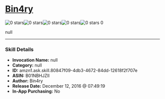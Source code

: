 # [Bin4ry](http://alexa.amazon.com/#skills/amzn1.ask.skill.80847f09-4db3-4672-84dd-12618f2f707e)
![0 stars](../../images/ic_star_border_black_18dp_1x.png)![0 stars](../../images/ic_star_border_black_18dp_1x.png)![0 stars](../../images/ic_star_border_black_18dp_1x.png)![0 stars](../../images/ic_star_border_black_18dp_1x.png)![0 stars](../../images/ic_star_border_black_18dp_1x.png) 0

null

***

### Skill Details

* **Invocation Name:** null
* **Category:** null
* **ID:** amzn1.ask.skill.80847f09-4db3-4672-84dd-12618f2f707e
* **ASIN:** B01NBHJZII
* **Author:** Bin4ry
* **Release Date:** December 12, 2016 @ 07:49:19
* **In-App Purchasing:** No
